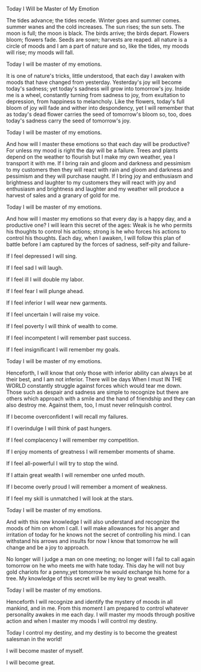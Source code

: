 Today I Will be Master of My Emotion

The tides advance; the tides recede. Winter goes and summer comes. summer wanes and the cold increases. The sun rises; the sun sets. The moon is full; the moon is black. The birds arrive; the birds depart. Flowers bloom; flowers fade. Seeds are sown; harvests are reaped. all nature is a circle of moods and I am a part of nature and so, like the tides, my moods will rise; my moods will fall.

Today I will be master of my emotions.

It is one of nature's tricks, little understood, that each day I awaken with moods that have changed from yesterday. Yesterday's joy will become today's sadness; yet today's sadness will grow into tomorrow's joy. Inside me is a wheel, constantly turning from sadness to joy, from exultation to depression, from happiness to melancholy. Like the flowers, today's full bloom of joy will fade and wither into despondency, yet I will remember that as today's dead flower carries the seed of tomorrow's bloom so, too, does today's sadness carry the seed of tomorrow's joy.

Today I will be master of my emotions.

And how will I master these emotions so that each day will be productive? For unless my mood is right the day will be a failure. Trees and plants depend on the weather to flourish but I make my own weather, yea I transport it with me. If I bring rain and gloom and darkness and pessimism to my customers then they will react with rain and gloom and darkness and pessimism and they will purchase naught. If I bring joy and enthusiasm and brightness and laughter to my customers they will react with joy and enthusiasm and brightness and laughter and my weather will produce a harvest of sales and a granary of gold for me.

Today I will be master of my emotions.

And how will I master my emotions so that every day is a happy day, and a productive one? I will learn this secret of the ages: Weak is he who permits his thoughts to control his actions; strong is he who forces his actions to control his thoughts. Each day, when I awaken, I will follow this plan of battle before I am captured by the forces of sadness, self-pity and failure-

If I feel depressed I will sing.

If I feel sad I will laugh.

If I feel ill I will double my labor.

If I feel fear I will plunge ahead.

If I feel inferior I will wear new garments.

If I feel uncertain I will raise my voice.

If I feel poverty I will think of wealth to come.

If I feel incompetent I will remember past success.

If I feel insignificant I will remember my goals.

Today I will be master of my emotions.

Henceforth, I will know that only those with inferior ability can always be at their best, and I am not inferior. There will be days When I must IN THE WORLD constantly struggle against forces which would tear me down. Those such as despair and sadness are simple to recognize but there are others which approach with a smile and the hand of friendship and they can also destroy me. Against them, too, I must never relinquish control.

If I become overconfident I will recall my failures.

If I overindulge I will think of past hungers.

If I feel complacency I will remember my competition.

If I enjoy moments of greatness I will remember moments of shame.

If I feel all-powerful I will try to stop the wind.

If I attain great wealth I will remember one unfed mouth.

If l become overly proud I will remember a moment of weakness.

If I feel my skill is unmatched I will look at the stars.

Today I will be master of my emotions.

And with this new knowledge I will also understand and recognize the moods of him on whom I call. I will make allowances for his anger and irritation of today for he knows not the secret of controlling his mind. I can withstand his arrows and insults for now I know that tomorrow he will change and be a joy to approach.

No longer will I judge a man on one meeting; no longer will I fail to call again tomorrow on he who meets me with hate today. This day he will not buy gold chariots for a penny,yet tomorrow he would exchange his home for a tree. My knowledge of this secret will be my key to great wealth.

Today l will be master of my emotions.

Henceforth I will recognize and identify the mystery of moods in all mankind, and in me. From this moment I am prepared to control whatever personality awakes in me each day. I will master my moods through positive action and when I master my moods I will control my destiny.

Today I control my destiny, and my destiny is to become the greatest salesman in the world!

I will become master of myself.

I will become great.
